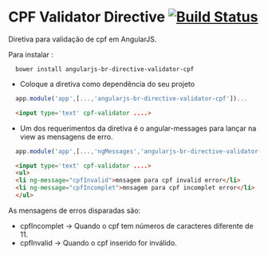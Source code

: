 CPF Validator Directive [![Build Status](https://travis-ci.org/angularjsbr/directive-validator-cpf.svg?branch=master)](https://travis-ci.org/angularjsbr/directive-validator-cpf)
=======================

Diretiva para validação de cpf em AngularJS.

Para instalar :

```
  bower install angularjs-br-directive-validator-cpf
```

* Coloque a diretiva como dependência do seu projeto

```javascript
  app.module('app',[...,'angularjs-br-directive-validator-cpf'])...
```

```html
  <input type='text' cpf-validator ....>
```

* Um dos requerimentos da diretiva é o angular-messages para lançar na view as mensagens de erro.

```javascript
  app.module('app',[...,'ngMessages','angularjs-br-directive-validator-cpf'])...
```

```html
  <input type='text' cpf-validator ....>
  <ul>
  <li ng-message="cpfInvalid">mnsagem para cpf invalid error</li>
  <li ng-message="cpfIncomplet">mnsagem para cpf incomplet error</li>
  </ul>
```

As mensagens de erros disparadas são:

* cpfIncomplet -> Quando o cpf tem números de caracteres diferente de 11.
* cpfInvalid -> Quando o cpf inserido for inválido.